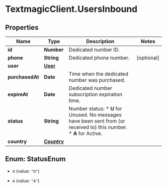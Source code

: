 # TextmagicClient.UsersInbound

## Properties
Name | Type | Description | Notes
------------ | ------------- | ------------- | -------------
**id** | **Number** | Dedicated number ID. | 
**phone** | **String** | Dedicated phone number. | [optional] 
**user** | [**User**](User.md) |  | 
**purchasedAt** | **Date** | Time when the dedicated number was purchased. | 
**expireAt** | **Date** | Dedicated number subscription expiration time. | 
**status** | **String** | Number status: *   **U** for Unused. No messages have been sent from (or received to) this number. *   **A** for Active.  | 
**country** | [**Country**](Country.md) |  | 


<a name="StatusEnum"></a>
## Enum: StatusEnum


* `U` (value: `"U"`)

* `A` (value: `"A"`)




